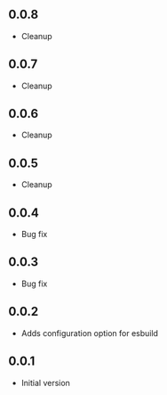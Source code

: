 ## 0.0.8

-   Cleanup

## 0.0.7

-   Cleanup

## 0.0.6

-   Cleanup

## 0.0.5

-   Cleanup

## 0.0.4

-   Bug fix

## 0.0.3

-   Bug fix

## 0.0.2

-   Adds configuration option for esbuild

## 0.0.1

-   Initial version
